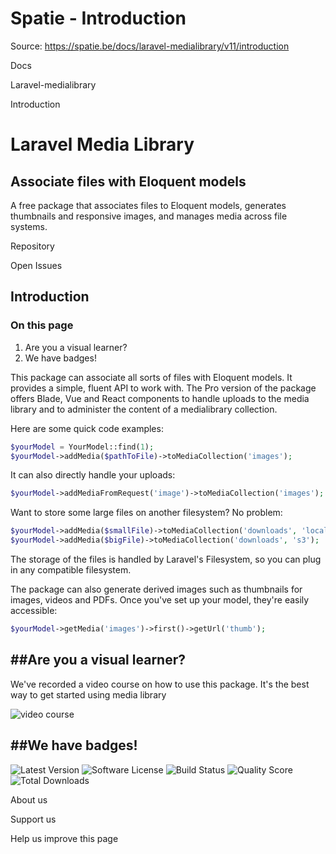 # Spatie - Introduction

Source: https://spatie.be/docs/laravel-medialibrary/v11/introduction

Docs

Laravel-medialibrary

Introduction

Laravel Media Library
=====================

Associate files with Eloquent models
------------------------------------

A free package that associates files to Eloquent models, generates thumbnails and responsive images, and manages media across file systems.

Repository

Open Issues

Introduction
------------

### On this page

1. Are you a visual learner?
2. We have badges!

This package can associate all sorts of files with Eloquent models. It provides a simple, fluent API to work with. The Pro version of the package offers Blade, Vue and React components to handle uploads to the media library and to administer the content of a medialibrary collection.

Here are some quick code examples:

```php
$yourModel = YourModel::find(1);
$yourModel->addMedia($pathToFile)->toMediaCollection('images');
```
It can also directly handle your uploads:

```php
$yourModel->addMediaFromRequest('image')->toMediaCollection('images');
```
Want to store some large files on another filesystem? No problem:

```php
$yourModel->addMedia($smallFile)->toMediaCollection('downloads', 'local');
$yourModel->addMedia($bigFile)->toMediaCollection('downloads', 's3');
```
The storage of the files is handled by Laravel's Filesystem, so you can plug in any compatible filesystem.

The package can also generate derived images such as thumbnails for images, videos and PDFs. Once you've set up your model, they're easily accessible:

```php
$yourModel->getMedia('images')->first()->getUrl('thumb');
```
##Are you a visual learner?
---------------------------

We've recorded a video course on how to use this package. It's the best way to get started using media library

![video course](/docs/laravel-medialibrary/v11/images/video-course.jpg)

##We have badges!
-----------------

![Latest Version](https://img.shields.io/github/release/spatie/laravel-medialibrary.svg?style=flat-square)
![Software License](https://img.shields.io/badge/license-MIT-brightgreen.svg?style=flat-square)
![Build Status](https://img.shields.io/travis/spatie/laravel-medialibrary/master.svg?style=flat-square)
![Quality Score](https://img.shields.io/scrutinizer/g/spatie/laravel-medialibrary.svg?style=flat-square)
![Total Downloads](https://img.shields.io/packagist/dt/spatie/laravel-medialibrary.svg?style=flat-square)

About us

Support us

Help us improve this page